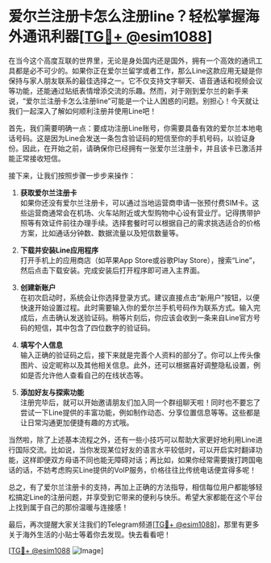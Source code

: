 # 爱尔兰注册卡怎么注册line？轻松掌握海外通讯利器[[TG💪+ @esim1088](https://t.me/s/esim1088)]

在当今这个高度互联的世界里，无论是身处国内还是国外，拥有一个高效的通讯工具都是必不可少的。如果你正在爱尔兰留学或者工作，那么Line这款应用无疑是你保持与家人朋友联系的最佳选择之一。它不仅支持文字聊天、语音通话和视频会议等功能，还能通过贴纸表情增添交流的乐趣。然而，对于刚到爱尔兰的新手来说，“爱尔兰注册卡怎么注册line”可能是一个让人困惑的问题。别担心！今天就让我们一起深入了解如何顺利注册并使用Line吧！

首先，我们需要明确一点：要成功注册Line账号，你需要具备有效的爱尔兰本地电话号码。这是因为Line会发送一条包含验证码的短信至你的手机号码，以验证身份。因此，在开始之前，请确保你已经拥有一张爱尔兰注册卡，并且该卡已激活并能正常接收短信。

接下来，让我们按照步骤一步步来操作：

1. **获取爱尔兰注册卡**  
   如果你还没有爱尔兰注册卡，可以通过当地运营商申请一张预付费SIM卡。这些运营商通常会在机场、火车站附近或大型购物中心设有营业厅。记得携带护照等有效证件前往办理手续。选择套餐时可以根据自己的需求挑选适合的价格方案，比如通话分钟数、数据流量以及短信数量等。

2. **下载并安装Line应用程序**  
   打开手机上的应用商店（如苹果App Store或谷歌Play Store），搜索“Line”，然后点击下载安装。完成安装后打开程序即可进入主界面。

3. **创建新账户**  
   在初次启动时，系统会让你选择登录方式。建议直接点击“新用户”按钮，以便快速开始设置过程。此时需要输入你的爱尔兰手机号码作为联系方式。输入完成后，点击确认发送验证码。稍等片刻后，你应该会收到一条来自Line官方号码的短信，其中包含了四位数字的验证码。

4. **填写个人信息**  
   输入正确的验证码之后，接下来就是完善个人资料的部分了。你可以上传头像图片、设定昵称以及其他相关信息。此外，还可以根据喜好调整隐私设置，例如是否允许他人查看自己的在线状态等。

5. **添加好友与探索功能**  
   注册完毕后，就可以开始邀请朋友们加入同一个群组聊天啦！同时也不要忘了尝试一下Line提供的丰富功能，例如制作动态、分享位置信息等等。这些都是让日常沟通更加便捷有趣的方式哦。

当然啦，除了上述基本流程之外，还有一些小技巧可以帮助大家更好地利用Line进行国际交流。比如说，当你发现某位好友的语言水平较低时，可以开启实时翻译功能，这样即便双方母语不同也能无障碍对话；再比如，如果你经常需要拨打跨国电话的话，不妨考虑购买Line提供的VoIP服务，价格往往比传统电话便宜得多呢！

总之，有了爱尔兰注册卡的支持，再加上正确的方法指导，相信每位用户都能够轻松搞定Line的注册问题，并享受到它带来的便利与快乐。希望大家都能在这个平台上找到属于自己的那份温暖与连接感！ 

最后，再次提醒大家关注我们的Telegram频道[[TG💪+ @esim1088](https://t.me/s/esim1088)]，那里有更多关于海外生活的小贴士等着你去发现。快去看看吧！

[[TG💪+ @esim1088](https://t.me/s/esim1088) ![Image](https://i.postimg.cc/4NQfJmqS/Snipaste-2025-05-13-00-14-12.png)]
